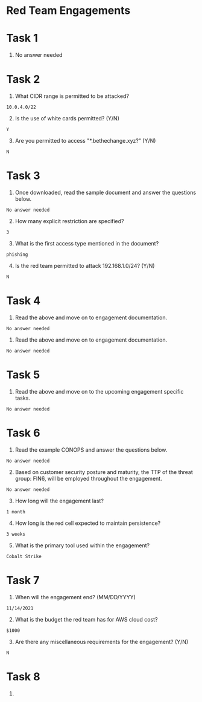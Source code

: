 # Red Team Engagements
# Task 1
1. No answer needed

# Task 2
1. What CIDR range is permitted to be attacked?

`10.0.4.0/22`

2. Is the use of white cards permitted? (Y/N)

`Y`

3. Are you permitted to access "*.bethechange.xyz?" (Y/N)

`N`

# Task 3
1. Once downloaded, read the sample document and answer the questions below.

`No answer needed`

2. How many explicit restriction are specified?

`3`

3. What is the first access type mentioned in the document?

`phishing`

4. Is the red team permitted to attack 192.168.1.0/24? (Y/N)

`N`

# Task 4
1. Read the above and move on to engagement documentation.

`No answer needed`
1. Read the above and move on to engagement documentation.

`No answer needed`

# Task 5
1. Read the above and move on to the upcoming engagement specific tasks.

`No answer needed`

# Task 6
1. Read the example CONOPS and answer the questions below.

`No answer needed`

2. Based on customer security posture and maturity, the TTP of the threat group: FIN6, will be employed throughout the engagement.

`No answer needed`

3. How long will the engagement last?

`1 month`

4. How long is the red cell expected to maintain persistence?

`3 weeks`

5. What is the primary tool used within the engagement?

`Cobalt Strike`

# Task 7
1. When will the engagement end? (MM/DD/YYYY)

`11/14/2021`

2. What is the budget the red team has for AWS cloud cost?

`$1000`

3. Are there any miscellaneous requirements for the engagement? (Y/N)

`N`

# Task 8
1. 
